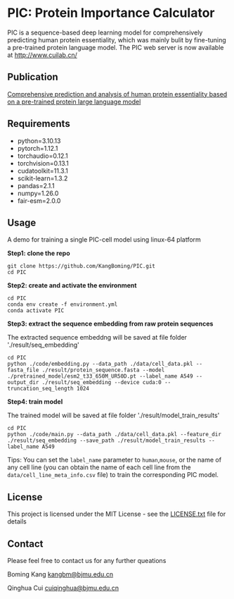 # PIC: Protein Importance Calculator
PIC is a sequence-based deep learning model for comprehensively predicting human protein essentiality, which was mainly bulit by fine-tuning a pre-trained protein language model. 
The PIC web server is now available at http://www.cuilab.cn/
## Publication
[Comprehensive prediction and analysis of human protein essentiality based on a pre-trained protein large language model](https://www.biorxiv.org/content/10.1101/2024.03.26.586900v1)
## Requirements
* python=3.10.13
* pytorch=1.12.1
* torchaudio=0.12.1
* torchvision=0.13.1
* cudatoolkit=11.3.1
* scikit-learn=1.3.2
* pandas=2.1.1
* numpy=1.26.0
* fair-esm=2.0.0
## Usage
A demo for training a single PIC-cell model using linux-64 platform

**Step1: clone the repo**
```
git clone https://github.com/KangBoming/PIC.git
cd PIC
```
**Step2: create and activate the environment**
```
cd PIC
conda env create -f environment.yml
conda activate PIC
```
**Step3: extract the sequence embedding from raw protein sequences** 

The extracted sequence embeddng will be saved at file folder './result/seq_embedding'
```
cd PIC
python ./code/embedding.py --data_path ./data/cell_data.pkl --fasta_file ./result/protein_sequence.fasta --model ./pretrained_model/esm2_t33_650M_UR50D.pt --label_name A549 --output_dir ./result/seq_embedding --device cuda:0 --truncation_seq_length 1024
```
**Step4: train model**

The trained model will be saved at file folder './result/model_train_results'
```
cd PIC
python ./code/main.py --data_path ./data/cell_data.pkl --feature_dir ./result/seq_embedding --save_path ./result/model_train_results --label_name A549
```
Tips: You can set the `label_name` parameter to `human`,`mouse`, or the name of any cell line (you can obtain the name of each cell line from the `data/cell_line_meta_info.csv` file) to train the corresponding PIC model. 

## License
This project is licensed under the MIT License - see the [LICENSE.txt](https://github.com/KangBoming/PIC/blob/main/LICENSE) file for details


## Contact
Please feel free to contact us for any further queations

Boming Kang <kangbm@bjmu.edu.cn>

Qinghua Cui <cuiqinghua@bjmu.edu.cn>


